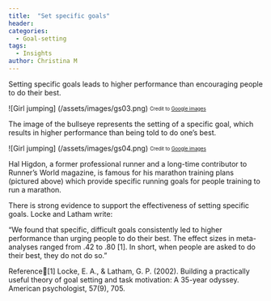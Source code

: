 ```yaml
---
title:  "Set specific goals"
header:
categories:
  - Goal-setting
tags:
  - Insights
author: Christina M
---
```


Setting specific goals leads to higher performance than encouraging people to do their best.  

![Girl jumping] (/assets/images/gs03.png)
<sub><sup>Credit to <a href="https://images.google.com/">Google images</a></sub></sup>

The image of the bullseye represents the setting of a specific goal, which results in higher performance than being told to do one’s best.

![Girl jumping] (/assets/images/gs04.png)
<sub><sup>Credit to <a href="https://images.google.com/">Google images</a></sub></sup>

Hal Higdon, a former professional runner and a long-time contributor to Runner’s World magazine, is famous for his marathon training plans (pictured above) which provide specific running goals for people training to run a marathon.

There is strong evidence to support the effectiveness of setting specific goals. Locke and Latham write:

“We found that specific, difficult goals consistently led to higher performance than urging people to do their best. The effect sizes in meta-analyses ranged from .42 to .80 [1]. In short, when people are asked to do their best, they do not do so.”


Reference[1] Locke, E. A., & Latham, G. P. (2002). Building a practically useful theory of goal setting and task motivation: A 35-year odyssey. American psychologist, 57(9), 705.
